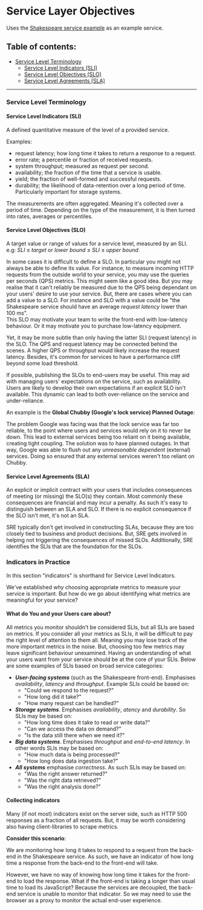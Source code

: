 # Service Layer Objectives

Uses the [Shakespeare service example](00-shakespeare-service.md) as an example service.

## Table of contents:
* [Service Level Terminology](#service-level-terminology)
    * [Service Level Indicators (SLI)](#service-level-indicators-sli)
    * [Service Level Objectives (SLO)](#service-level-objectives-slo)
    * [Service Level Agreements (SLA)](#service-level-agreements-sla)

----

### Service Level Terminology
####  Service Level Indicators (SLI)
A defined quantitative measure of the level of a provided service.

Examples: 
* request latency; how long time it takes to return a response to a request.
* error rate; a percentile or fraction of received requests.
* system throughput; measured as request per second.
* availability; the fraction of the time that a service is usable.
* yield; the fraction of well-formed and successful requests. 
* durability; the likelihood of data-retention over a long period of time. Particularly important for storage systems.

The measurements are often aggregated. Meaning it's collected over a period of time. Depending on the type of the measurement, it is then turned into rates, averages or percentiles. 

#### Service Level Objectives (SLO)
A target value or range of values for a service level, measured by an SLI. e.g: *SLI*  ≤ *target* or *lower bound* ≤ *SLI* ≤ *upper bound*. 

In some cases it is difficult to define a SLO. In particular you might not always be able to define its value. For instance, to measure incoming HTTP requests from the outside world to your service, you may use the queries per seconds (QPS) metrics. 
This might seem like a good idea. But you may realise that it can't reliably be measured due to the QPS being dependant on your users' desire to use your service.
But, there are cases where you can add a value to a SLO. For instance and SLO with a value could be "the Shakespeare service should have an average *request latency* lower than 100 ms".  
This SLO may motivate your team to write the front-end with low-latency behaviour. Or it may motivate you to purchase low-latency equipment. 

Yet, it may be more subtle than only having the latter SLI (request latency) in the SLO. The QPS and request latency may be connected behind the scenes. A higher QPS or throughput would likely increase the request latency. Besides, it's common for services to have a performance cliff beyond some load threshold.

If possible, publishing the SLOs to end-users may be useful. This may aid with managing users' expectations on the service, such as availability. Users are likely to develop their own expectations if an explicit SLO isn't available. 
This dynamic can lead to both over-reliance on the service and under-reliance. 

An example is the **Global Chubby (Google's lock service) Planned Outage**: 

The problem Google was facing was that the lock service was far too reliable, to the point where users and services would rely on it to never be down. 
This lead to external services being too reliant on it being available, creating tight coupling. 
The solution was to have planned outages. In that way, Google was able to flush out any *unreasonable dependent* (external) services. 
Doing so ensured that any external services weren't too reliant on Chubby. 

#### Service Level Agreements (SLA) 
An explicit or implicit contract with your users that includes consequences of meeting (or missing) the SLO(s) they contain.
Most commonly these consequences are financial and may incur a penalty. As such it's easy to distinguish between an SLA and SLO. 
If there is no explicit consequence if the SLO isn't met, it's not an SLA. 

SRE typically don't get involved in constructing SLAs, because they are too closely tied to business and product decisions. But, SRE gets involved in helping not triggering the consequences of missed SLOs. Additionally, SRE identifies the SLIs that are the foundation for the SLOs. 


### Indicators in Practice
In this section "indicators" is shorthand for Service Level Indicators.

We've established *why* choosing appropriate metrics to measure your service is 
important. 
But how do we go about identifying what metrics are meaningful for your service?

#### What do You and your Users care about?
All metrics you monitor shouldn't be considered SLIs, but all SLIs are based on metrics. 
If you consider all your metrics as SLIs, it will be difficult to pay the right level of 
attention to them all. 
Meaning you may lose track of the more important metrics in the noise. 
But, choosing too few metrics may leave significant behaviour unexamined.
Having an understanding of what your users want from your service should be at the core of your SLIs. 
Below are some examples of SLIs based on broad service categories:

* **_User-facing systems_** (such as the Shakespeare front-end). Emphasises *availability*, *latency* and *throughput*. Example SLIs could be based on: 
    * "Could we respond to the request?"
    * "How long did it take?" 
    * "How many request can be handled?"
* **_Storage systems_**. Emphasises *availability*, *atency* and *durability*. So SLIs may be based on: 
    * "How long time does it take to read or write data?"
    * "Can we access the data on demand?"
    * "Is the data still there when we need it?"
* **_Big data systems_**. Emphasises *throughput* and *end-to-end latency*. In other words SLIs may be based on: 
    * "How much data is being processed?"
    * "How long does data ingestion take?"
* **_All systems_** emphasise *correctness*. As such SLIs may be based on: 
    * "Was the right answer returned?"
    * "Was the right data retrieved?"
    * "Was the right analysis done?"
    
#### Collecting indicators
Many (if not most) indicators exist on the server side, such as HTTP 500 responses as a fraction of all requests.
But, it may be worth considering also having client-libraries to scrape metrics. 

**Consider this scenario**: 

We are monitoring how long it takes to respond to a request from the back-end in the Shakespeare service. 
As such, we have an indicator of how long time a response from the back-end to the front-end will take. 

However, we have no way of knowing how long time it takes for the front-end to load the response. 
What if the front-end is taking a longer than usual time to load its JavaScript? 
Because the services are decoupled, the back-end service is unable to monitor that indicator. 
So we may need to use the browser as a proxy to monitor the actual end-user experience.
